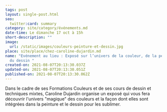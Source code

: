 ```yaml
---
tags: post
layout: single-post.html
seo:
  twitter:card: summary
category: site/category/événements.md
date-time: Le dimanche 17 oct à 15h
short-description: ""
image:
  url: /static/images/couleurs-peinture-et-dessin.jpg
place: site/place/chez-caroline-dujardin.md
name: "Evénement au lieu : Exposé sur l’univers de la couleur, de la peinture et
  du dessin "
created-on: 2021-08-07T20:13:30.037Z
updated-on: 2021-08-07T20:13:30.051Z
published-on: 2021-08-07T20:13:30.062Z
---
```

<!--StartFragment-->

Dans le cadre de ses Formations Couleurs et de ses cours de dessin et techniques mixtes, Caroline Dujardin organise un exposé qui vous fera découvrir l'univers "magique" des couleurs et la façon dont elles sont intégrées dans la peinture et le dessin pour les sublimer. 

<!--EndFragment-->